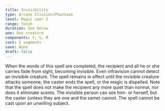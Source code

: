 ```yaml
---
title: Invisibility
type: Arcane Illusion/Phantasm
level: Magic user 2
range: Tocuh
duration: See below
aoe: One creature
components: V, S, M
cast: 2 segments
save: None
draft: false
---
```


When the words of this spell are completed, the recipient and all he or she carries fade from sight, becoming invisible. Even infravision cannot detect an invisible creature. The spell remains in effect until the invisible creature attacks someone, the caster ends the spell, or the magic is dispelled. Note that the spell does not make the recipient any more quiet than normal, nor does it eliminate scents. The invisible person can see him- or herself, but the caster (unless they are one and the same) cannot. The spell cannot be cast upon an unwilling subject.
